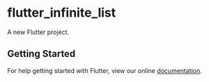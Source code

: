 # flutter_infinite_list

A new Flutter project.

## Getting Started

For help getting started with Flutter, view our online
[documentation](https://flutter.io/).
